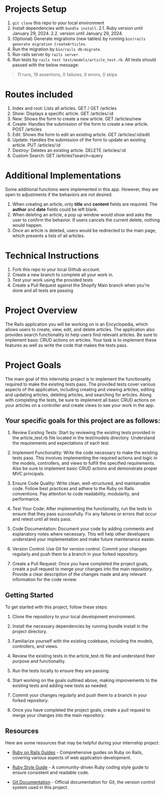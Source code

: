 # Projects Setup
1. `git clone` this repo to your local environment
2. Install dependencies with `bundle install`. 
    2.1. Ruby version until January 29, 2024.
    2.2. version until January 29, 2024.
3. (Optional) Generate migrations (new tables) by running `bin/rails generate migration CreateArticles`.
4. Run the migration by `bin/rails db:migrate`.
5. Run rails server by `rails server`.
6. Run tests by `rails test test/models/article_test.rb`. All tests should passed with the below message: 
> 11 runs, 19 assertions, 0 failures, 0 errors, 0 skips

# Routes included
1. Index and root: Lists all articles.
    GET /
    GET /articles
2. Show: Displays a specific article.
    GET /articles/:id
3. New: Shows the form to create a new article.
    GET /articles/new
4. Create: Handles the submission of the form to create a new article.
    POST /articles
5. Edit: Shows the form to edit an existing article.
    GET /articles/:id/edit
6. Update: Handles the submission of the form to update an existing article.
    PUT /articles/:id
7. Destroy: Deletes an existing article.
    DELETE /articles/:id
8. Custom Search:
    GET /articles?search=query

# Additional Implementations
Some additional functions were implemented in this app. However, they are open to adjustments if the behaviors are not desired.
1. When creating an article, only <b>title</b> and <b>content</b> fields are required. The <b>author</b> and <b>date</b> fields could be left blank. 
2. When deleting an article, a pop up window would show and asks the user to confirm the behavior. If users cancels the current delete, nothing would happen. 
3. Once an article is deleted, users would be redirected to the main page, which presents a lists of all articles. 


# Technical Instructions
1. Fork this repo to your local Github account.
2. Create a new branch to complete all your work in.
3. Test your work using the provided tests
4. Create a Pull Request against the Shopify Main branch when you're done and all tests are passing

# Project Overview
The Rails application you will be working on is an Encyclopedia, which allows users to create, view, edit, and delete articles. The application also provides search functionality to help users find relevant articles. Be sure to implement basic CRUD actions on articles. Your task is to implement these features as well as write the code that makes the tests pass.

# Project Goals
The main goal of this internship project is to implement the functionality required to make the existing tests pass. The provided tests cover various aspects of the application, including creating and viewing articles, editing and updating articles, deleting articles, and searching for articles. Along with completing the tests, be sure to implement all basic CRUD actions on your articles on a controller and create views to see your work in the app.

## Your specific goals for this project are as follows:

1. Review Existing Tests: Start by reviewing the existing tests provided in the article_test.rb file located in the test/models directory. Understand the requirements and expectations of each test.

2. Implement Functionality: Write the code necessary to make the existing tests pass. This involves implementing the required actions and logic in the models, controllers, and views to fulfill the specified requirements. Also be sure to implement basic CRUD actions and demonstrate proper MVC principals.

3. Ensure Code Quality: Write clean, well-structured, and maintainable code. Follow best practices and adhere to the Ruby on Rails conventions. Pay attention to code readability, modularity, and performance.

4. Test Your Code: After implementing the functionality, run the tests to ensure that they pass successfully. Fix any failures or errors that occur and retest until all tests pass.

5. Code Documentation: Document your code by adding comments and explanatory notes where necessary. This will help other developers understand your implementation and make future maintenance easier.

6. Version Control: Use Git for version control. Commit your changes regularly and push them to a branch in your forked repository.

7. Create a Pull Request: Once you have completed the project goals, create a pull request to merge your changes into the main repository. Provide a clear description of the changes made and any relevant information for the code review.

## Getting Started
To get started with this project, follow these steps:

1. Clone the repository to your local development environment.

2. Install the necessary dependencies by running bundle install in the project directory.

3. Familiarize yourself with the existing codebase, including the models, controllers, and views.

4. Review the existing tests in the article_test.rb file and understand their purpose and functionality.

5. Run the tests locally to ensure they are passing.

6. Start working on the goals outlined above, making improvements to the existing tests and adding new tests as needed.

7. Commit your changes regularly and push them to a branch in your forked repository.

8. Once you have completed the project goals, create a pull request to merge your changes into the main repository.

## Resources
Here are some resources that may be helpful during your internship project:

- [Ruby on Rails Guides](https://guides.rubyonrails.org/) - Comprehensive guides on Ruby on Rails, covering various aspects of web application development.

- [Ruby Style Guide](https://rubystyle.guide/) - A community-driven Ruby coding style guide to ensure consistent and readable code.

- [Git Documentation](https://git-scm.com/doc) - Official documentation for Git, the version control system used in this project.
